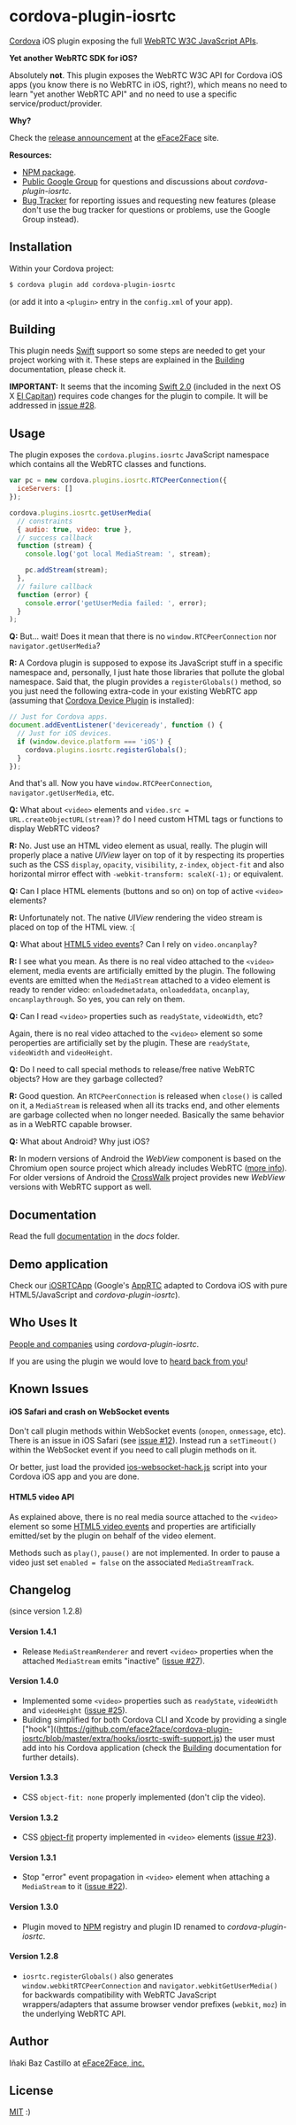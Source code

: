 # cordova-plugin-iosrtc

[Cordova](http://cordova.apache.org/) iOS plugin exposing the full [WebRTC W3C JavaScript APIs](http://www.w3.org/TR/webrtc/).

**Yet another WebRTC SDK for iOS?**

Absolutely **not**. This plugin exposes the WebRTC W3C API for Cordova iOS apps (you know there is no WebRTC in iOS, right?), which means no need to learn "yet another WebRTC API" and no need to use a specific service/product/provider. 

**Why?**

Check the [release announcement](https://eface2face.com/blog/cordova-plugin-iosrtc.html) at the [eFace2Face](https://eface2face.com) site.

**Resources:**

* [NPM package](https://www.npmjs.com/package/cordova-plugin-iosrtc).
* [Public Google Group](https://groups.google.com/forum/?hl=es#!forum/cordova-plugin-iosrtc) for questions and discussions about *cordova-plugin-iosrtc*.
* [Bug Tracker](https://github.com/eface2face/cordova-plugin-iosrtc/issues) for reporting issues and requesting new features (please don't use the bug tracker for questions or problems, use the Google Group instead).


## Installation

Within your Cordova project:

```bash
$ cordova plugin add cordova-plugin-iosrtc
```

(or add it into a `<plugin>` entry in the `config.xml` of your app).


## Building

This plugin needs [Swift](https://developer.apple.com/swift/) support so some steps are needed to get your project working with it. These steps are explained in the [Building](https://github.com/eface2face/cordova-plugin-iosrtc/blob/master/docs/Building.md) documentation, please check it.

**IMPORTANT:** It seems that the incoming [Swift 2.0](https://developer.apple.com/swift/blog/?id=29) (included in the next OS X [El Capitan](https://developer.apple.com/osx/pre-release/)) requires code changes for the plugin to compile. It will be addressed in [issue #28](https://github.com/eface2face/cordova-plugin-iosrtc/issues/28).


## Usage

The plugin exposes the `cordova.plugins.iosrtc` JavaScript namespace which contains all the WebRTC classes and functions.

```javascript
var pc = new cordova.plugins.iosrtc.RTCPeerConnection({
  iceServers: []
});

cordova.plugins.iosrtc.getUserMedia(
  // constraints
  { audio: true, video: true },
  // success callback
  function (stream) {
    console.log('got local MediaStream: ', stream);

    pc.addStream(stream);
  },
  // failure callback
  function (error) {
    console.error('getUserMedia failed: ', error);
  }
);
```

**Q:** But... wait! Does it mean that there is no `window.RTCPeerConnection` nor `navigator.getUserMedia`?

**R:** A Cordova plugin is supposed to expose its JavaScript stuff in a specific namespace and, personally, I just hate those libraries that pollute the global namespace. Said that, the plugin provides a `registerGlobals()` method, so you just need the following extra-code in your existing WebRTC app (assuming that [Cordova Device Plugin](http://plugins.cordova.io/#/package/org.apache.cordova.device) is installed):

```javascript
// Just for Cordova apps.
document.addEventListener('deviceready', function () {
  // Just for iOS devices.
  if (window.device.platform === 'iOS') {
    cordova.plugins.iosrtc.registerGlobals();
  }
});
```

And that's all. Now you have `window.RTCPeerConnection`, `navigator.getUserMedia`, etc.

**Q:** What about `<video>` elements and `video.src = URL.createObjectURL(stream)`? do I need custom HTML tags or functions to display WebRTC videos?

**R:** No. Just use an HTML video element as usual, really. The plugin will properly place a native *UIView* layer on top of it by respecting its properties such as the CSS `display`, `opacity`, `visibility`, `z-index`, `object-fit` and also horizontal mirror effect with `-webkit-transform: scaleX(-1);` or equivalent.

**Q:** Can I place HTML elements (buttons and so on) on top of active `<video>` elements?

**R:** Unfortunately not. The native *UIView* rendering the video stream is placed on top of the HTML view. :(

**Q:** What about [HTML5 video events](https://developer.mozilla.org/en-US/docs/Web/Guide/Events/Media_events)? Can I rely on `video.oncanplay`?

**R:** I see what you mean. As there is no real video attached to the `<video>` element, media events are artificially emitted by the plugin. The following events are emitted when the `MediaStream` attached to a video element is ready to render video: `onloadedmetadata`, `onloadeddata`, `oncanplay`, `oncanplaythrough`. So yes, you can rely on them.

**Q:** Can I read `<video>` properties such as `readyState`, `videoWidth`, etc?

Again, there is no real video attached to the `<video>` element so some peroperties are artificially set by the plugin. These are `readyState`, `videoWidth` and `videoHeight`.

**Q:** Do I need to call special methods to release/free native WebRTC objects? How are they garbage collected?

**R:** Good question. An `RTCPeerConnection` is released when `close()` is called on it, a `MediaStream` is released when all its tracks end, and other elements are garbage collected when no longer needed. Basically the same behavior as in a WebRTC capable browser.

**Q:** What about Android? Why just iOS?

**R:** In modern versions of Android the *WebView* component is based on the Chromium open source project which already includes WebRTC ([more info](https://developer.chrome.com/multidevice/webview/overview)). For older versions of Android the [CrossWalk](https://crosswalk-project.org) project provides new *WebView* versions with WebRTC support as well.


## Documentation

Read the full [documentation](https://github.com/eface2face/cordova-plugin-iosrtc/blob/master/docs/index.md) in the *docs* folder.


## Demo application

Check our [iOSRTCApp](https://github.com/eface2face/iOSRTCApp) (Google's [AppRTC](https://apprtc.appspot.com/) adapted to Cordova iOS with pure HTML5/JavaScript and *cordova-plugin-iosrtc*).


## Who Uses It

[People and companies](https://github.com/eface2face/cordova-plugin-iosrtc/blob/master/WHO_USES_IT.md) using *cordova-plugin-iosrtc*.

If you are using the plugin we would love to [heard back from you](https://github.com/eface2face/cordova-plugin-iosrtc/blob/master/WHO_USES_IT.md)!


## Known Issues


#### iOS Safari and crash on WebSocket events

Don't call plugin methods within WebSocket events (`onopen`, `onmessage`, etc). There is an issue in iOS Safari (see [issue #12](https://github.com/eface2face/cordova-plugin-iosrtc/issues/12)). Instead run a `setTimeout()` within the WebSocket event if you need to call plugin methods on it.

Or better, just load the provided [ios-websocket-hack.js](https://github.com/eface2face/cordova-plugin-iosrtc/blob/master/extra/ios-websocket-hack.js) script into your Cordova iOS app and you are done.


#### HTML5 video API

As explained above, there is no real media source attached to the `<video>` element so some [HTML5 video events](https://developer.mozilla.org/en-US/docs/Web/Guide/Events/Media_events) and properties are artificially emitted/set by the plugin on behalf of the video element.

Methods such as `play()`, `pause()` are not implemented. In order to pause a video just set `enabled = false` on the associated `MediaStreamTrack`.


## Changelog

(since version 1.2.8)

#### Version 1.4.1

* Release `MediaStreamRenderer` and revert `<video>` properties when the attached `MediaStream` emits "inactive" ([issue #27](https://github.com/eface2face/cordova-plugin-iosrtc/issues/27)).

#### Version 1.4.0

* Implemented some `<video>` properties such as `readyState`, `videoWidth` and `videoHeight` ([issue #25](https://github.com/eface2face/cordova-plugin-iosrtc/issues/25)).
* Building simplified for both Cordova CLI and Xcode by providing a single ["hook"]((https://github.com/eface2face/cordova-plugin-iosrtc/blob/master/extra/hooks/iosrtc-swift-support.js) the user must add into his Cordova application (check the [Building](Building.md) documentation for further details).

#### Version 1.3.3

* CSS `object-fit: none` properly implemented (don't clip the video).

#### Version 1.3.2

* CSS [object-fit](https://css-tricks.com/almanac/properties/o/object-fit/) property implemented in `<video>` elements ([issue #23](https://github.com/eface2face/cordova-plugin-iosrtc/issues/23)).

#### Version 1.3.1

* Stop "error" event propagation in `<video>` element when attaching a `MediaStream` to it ([issue #22](https://github.com/eface2face/cordova-plugin-iosrtc/issues/22)).

#### Version 1.3.0

* Plugin moved to [NPM](https://www.npmjs.com/package/cordova-plugin-iosrtc) registry and plugin ID renamed to *cordova-plugin-iosrtc*.

#### Version 1.2.8

* `iosrtc.registerGlobals()` also generates `window.webkitRTCPeerConnection` and `navigator.webkitGetUserMedia()` for backwards compatibility with WebRTC JavaScript wrappers/adapters that assume browser vendor prefixes (`webkit`, `moz`) in the underlying WebRTC API.


## Author

Iñaki Baz Castillo at [eFace2Face, inc.](https://eface2face.com)


## License

[MIT](./LICENSE) :)
